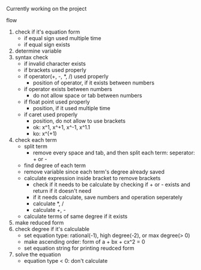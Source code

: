 Currently working on the project

flow

1. check if it's equation form
	- if equal sign used multiple time
	- if equal sign exists
2. determine variable
3. syntax check
	- if invalid character exists
	- if brackets used properly
	- if operator(+, -, *, /) used properly
		* position of operator, if it exists between numbers
	- if operator exists between numbers
		* do not allow space or tab between numbers
	- if float point used properly
		* position, if it used multiple time
	- if caret used properly
		* position, do not allow to use brackets
		* ok: x^1, x^+1, x^-1, x^1.1
		* ko: x^(+1)
4. check each term
	- split term
		* remove every space and tab, and then split each term: seperator: + or -
	- find degree of each term
	- remove variable since each term's degree already saved
	- calculate expression inside bracket to remove brackets
		* check if it needs to be calculate by checking if + or - exists
			and return if it doesn't need
		* if it needs calculate, save numbers and operation seperately
		* calculate *, /
		* calculate +, -
	- calculate terms of same degree if it exists
5. make reduced form
6. check degree if it's calculable
	- set equation type: rational(-1), high degree(-2), or max degree(> 0)
	- make ascending order: form of a + bx + cx^2 = 0
	- set equation string for printing reudced form
7. solve the equation
	- equation type < 0: don't calculate

